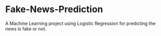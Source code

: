 # Fake-News-Prediction
A Machine Learning project using Logistic Regression for predicting the news is fake or not.
